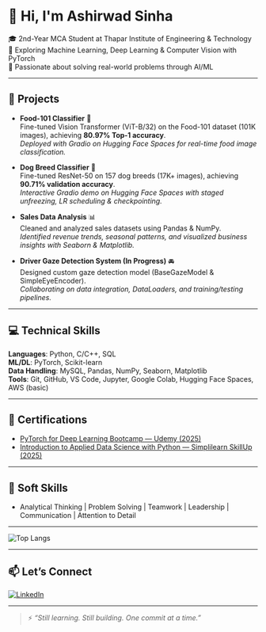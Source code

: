 # 👋 Hi, I'm Ashirwad Sinha  

🎓 2nd-Year MCA Student at Thapar Institute of Engineering & Technology  
🧠 Exploring Machine Learning, Deep Learning & Computer Vision with PyTorch  
🌱 Passionate about solving real-world problems through AI/ML  

---

## 🚀 Projects  

- **Food-101 Classifier** 🍔  
  Fine-tuned Vision Transformer (ViT-B/32) on the Food-101 dataset (101K images), achieving **80.97% Top-1 accuracy**.  
  *Deployed with Gradio on Hugging Face Spaces for real-time food image classification.*  

- **Dog Breed Classifier** 🐶  
  Fine-tuned ResNet-50 on 157 dog breeds (17K+ images), achieving **90.71% validation accuracy**.  
  *Interactive Gradio demo on Hugging Face Spaces with staged unfreezing, LR scheduling & checkpointing.*  

- **Sales Data Analysis** 📊  
  Cleaned and analyzed sales datasets using Pandas & NumPy.  
  *Identified revenue trends, seasonal patterns, and visualized business insights with Seaborn & Matplotlib.*  

- **Driver Gaze Detection System (In Progress)** 🚘  
  Designed custom gaze detection model (BaseGazeModel & SimpleEyeEncoder).  
  *Collaborating on data integration, DataLoaders, and training/testing pipelines.*  

---

## 💻 Technical Skills  

**Languages**: Python, C/C++, SQL  
**ML/DL**: PyTorch, Scikit-learn  
**Data Handling**: MySQL, Pandas, NumPy, Seaborn, Matplotlib  
**Tools**: Git, GitHub, VS Code, Jupyter, Google Colab, Hugging Face Spaces, AWS (basic)  

---

## 📜 Certifications  

- [PyTorch for Deep Learning Bootcamp — Udemy (2025)](https://www.udemy.com/certificate/UC-1dcb70f3-5a65-40fa-81d5-ee75977564c8/)  
- [Introduction to Applied Data Science with Python — Simplilearn SkillUp (2025)](https://simpli-web.app.link/e/qW0UkFtgbWb)  

---

## 🌟 Soft Skills  

- Analytical Thinking | Problem Solving | Teamwork | Leadership | Communication | Attention to Detail  

---

<!-- GitHub Stats -->
![Top Langs](https://github-readme-stats.vercel.app/api/top-langs/?username=ashir1S&layout=compact&theme=react)

---

## 📫 Let’s Connect  

[![LinkedIn](https://img.shields.io/badge/LinkedIn-blue?style=for-the-badge&logo=linkedin)](https://www.linkedin.com/in/ashirwad-sinha1/)  

---

> ⚡ _“Still learning. Still building. One commit at a time.”_
